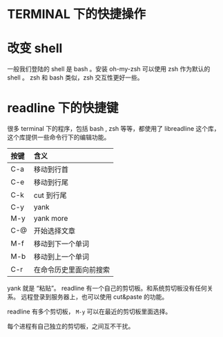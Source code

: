 # TERMINAL 下的快捷操作


# 改变 shell

一般我们登陆的 shell 是 bash 。安装 oh-my-zsh 可以使用 zsh 作为默认的 shell 。 zsh 和 bash 类似，zsh 交互性更好一些。



# readline 下的快捷键

很多 terminal 下的程序，包括 bash , zsh 等等，都使用了 libreadline 这个库，这个库提供一些命令行下的编辑功能。

| 按键             | 含义             |
| :------------- | :------------- |
| C-a            | 移动到行首          |
| C-e            | 移动到行尾          |
| C-k            | cut 到行尾        |
| C-y            | yank           |
| M-y            | yank more      |
| C-@            | 开始选择文章         |
| M-f            | 移动到下一个单词       |
| M-b            | 移动到上一个单词       |
| C-r            | 在命令历史里面向前搜索    |


yank 就是 “粘贴”。 readline 有一个自己的剪切板。和系统剪切板没有任何关系。 远程登录到服务器上，也可以使用 cut&paste 的功能。

readline 有多个剪切板， `M-y` 可以在最近的剪切板里面选择。

每个进程有自己独立的剪切板，之间互不干扰。
